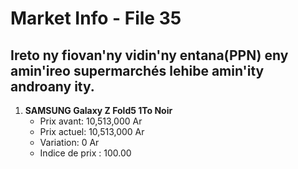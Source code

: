 # Market Info - File 35

## Ireto ny fiovan'ny vidin'ny entana(PPN) eny amin'ireo supermarchés lehibe amin'ity androany ity.

1. **SAMSUNG Galaxy Z Fold5 1To Noir**
   - Prix avant: 10,513,000 Ar
   - Prix actuel: 10,513,000 Ar
   - Variation: 0 Ar
   - Indice de prix : 100.00

